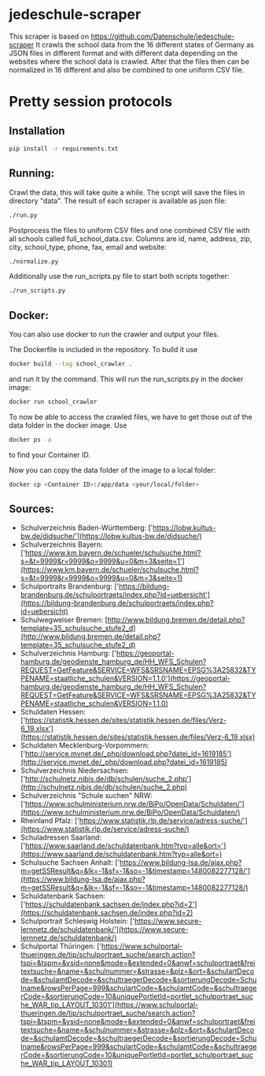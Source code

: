 # jedeschule-scraper
This scraper is based on https://github.com/Datenschule/jedeschule-scraper
It crawls the school data from the 16 different states of Germany as JSON files in different format and with different data depending on the websites where the school data is crawled. 
After that the files then can be normalized in 16 different and also be combined to one uniform CSV file.
# Pretty session protocols

## Installation
```bash
pip install -r requirements.txt
```

## Running:

Crawl the data, this will take quite a while. The script will save the files in directory "data". The result of each scraper is available as json file:
```bash
./run.py
```

Postprocess the files to uniform CSV files and one combined CSV file with all schools called full_school_data.csv.
Columns are id, name, address, zip, city, school_type, phone, fax, email and website:
```bash
./normalize.py
```

Additionally use the run_scripts.py file to start both scripts together:
```bash
./run_scripts.py
```

## Docker:

You can also use docker to run the crawler and output your files. 

The Dockerfile is included in the repository. To build it use 
```bash
docker build --tag school_crawler .
```

and run it by the command. This will run the run_scripts.py in the docker image:
```bash
docker run school_crawler
```

To now be able to access the crawled files, we have to get those out of the data folder in the docker image. 
Use 
```bash
docker ps -a
```
to find your Container ID.

Now you can copy the data folder of the image to a local folder:
```bash
docker cp <Container ID>:/app/data <your/local/folder>
```


## Sources:
* Schulverzeichnis Baden-Württemberg: ['https://lobw.kultus-bw.de/didsuche/'](https://lobw.kultus-bw.de/didsuche/)
* Schulverzeichnis Bayern: ['https://www.km.bayern.de/schueler/schulsuche.html?s=&t=9999&r=9999&o=9999&u=0&m=3&seite=1'](https://www.km.bayern.de/schueler/schulsuche.html?s=&t=9999&r=9999&o=9999&u=0&m=3&seite=1)
* Schulportraits Brandenburg: ['https://bildung-brandenburg.de/schulportraets/index.php?id=uebersicht'](https://bildung-brandenburg.de/schulportraets/index.php?id=uebersicht)
* Schulwegweiser Bremen: [http://www.bildung.bremen.de/detail.php?template=35_schulsuche_stufe2_d](http://www.bildung.bremen.de/detail.php?template=35_schulsuche_stufe2_d)
* Schulverzeichnis Hamburg: ['https://geoportal-hamburg.de/geodienste_hamburg_de/HH_WFS_Schulen?REQUEST=GetFeature&SERVICE=WFS&SRSNAME=EPSG%3A25832&TYPENAME=staatliche_schulen&VERSION=1.1.0'](https://geoportal-hamburg.de/geodienste_hamburg_de/HH_WFS_Schulen?REQUEST=GetFeature&SERVICE=WFS&SRSNAME=EPSG%3A25832&TYPENAME=staatliche_schulen&VERSION=1.1.0)
* Schuldaten Hessen: ['https://statistik.hessen.de/sites/statistik.hessen.de/files/Verz-6_19.xlsx'](https://statistik.hessen.de/sites/statistik.hessen.de/files/Verz-6_19.xlsx)
* Schuldaten Mecklenburg-Vorpommern: ['http://service.mvnet.de/_php/download.php?datei_id=1619185'](http://service.mvnet.de/_php/download.php?datei_id=1619185)
* Schulverzeichnis Niedersachsen: ['http://schulnetz.nibis.de/db/schulen/suche_2.php'](http://schulnetz.nibis.de/db/schulen/suche_2.php)
* Schulverzeichnis "Schule suchen" NRW:['https://www.schulministerium.nrw.de/BiPo/OpenData/Schuldaten/'](https://www.schulministerium.nrw.de/BiPo/OpenData/Schuldaten/)
* Rheinland Pfalz: ['https://www.statistik.rlp.de/service/adress-suche/'](https://www.statistik.rlp.de/service/adress-suche/)
* Schuladressen Saarland: ['https://www.saarland.de/schuldatenbank.htm?typ=alle&ort='](https://www.saarland.de/schuldatenbank.htm?typ=alle&ort=)
* Schulsuche Sachsen Anhalt: ['https://www.bildung-lsa.de/ajax.php?m=getSSResult&q=&lk=-1&sf=-1&so=-1&timestamp=1480082277128/'](https://www.bildung-lsa.de/ajax.php?m=getSSResult&q=&lk=-1&sf=-1&so=-1&timestamp=1480082277128/)
* Schuldatenbank Sachsen: ['https://schuldatenbank.sachsen.de/index.php?id=2'](https://schuldatenbank.sachsen.de/index.php?id=2)
* Schulportrait Schleswig Holstein: ['https://www.secure-lernnetz.de/schuldatenbank/'](https://www.secure-lernnetz.de/schuldatenbank/)
* Schulportal Thüringen: ['https://www.schulportal-thueringen.de/tip/schulportraet_suche/search.action?tspi=&tspm=&vsid=none&mode=&extended=0&anwf=schulportraet&freitextsuche=&name=&schulnummer=&strasse=&plz=&ort=&schulartDecode=&schulamtDecode=&schultraegerDecode=&sortierungDecode=Schulname&rowsPerPage=999&schulartCode=&schulamtCode=&schultraegerCode=&sortierungCode=10&uniquePortletId=portlet_schulportraet_suche_WAR_tip_LAYOUT_10301'](https://www.schulportal-thueringen.de/tip/schulportraet_suche/search.action?tspi=&tspm=&vsid=none&mode=&extended=0&anwf=schulportraet&freitextsuche=&name=&schulnummer=&strasse=&plz=&ort=&schulartDecode=&schulamtDecode=&schultraegerDecode=&sortierungDecode=Schulname&rowsPerPage=999&schulartCode=&schulamtCode=&schultraegerCode=&sortierungCode=10&uniquePortletId=portlet_schulportraet_suche_WAR_tip_LAYOUT_10301)

